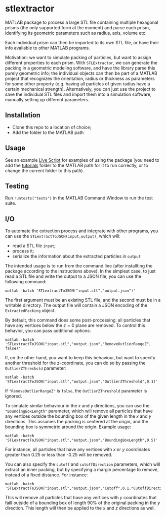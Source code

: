 # stlextractor

MATLAB package to process a large STL file containing multiple hexagonal prisms
(the only supported form at the moment) and parse each prism, identifying its geometric
parameters such as radius, axis, volume etc.

Each individual prism can then be imported to its own STL file, or have their info
available to other MATLAB programs.

Motivation: we want to simulate packing of particles, but want to assign different
properties to each prism. With `STLExtractor`, we can generate the packing
in a geometric modeling software, and have the library parse this purely geometric info;
the individual objects can then be part of a MATLAB project that recognizes the orientation, radius
or thickness as parameters for some other property (e.g. having all particles of given radius
have a certain mechanical strength). Alternatively, you can just use the project
to save the individual STL files and import them into a simulation software, manually setting
up different parameters.

## Installation

- Clone this repo to a location of choice;
- Add the folder to the MATLAB path

## Usage

See an example [Live Script](./docs/tutorials/Tutorial1_Extract.mlx) for examples of using
the package (you need to add the [tutorials](./docs/tutorials/) folder to the MATLAB
path for it to run correctly, or to change the current folder to this path).

## Testing

Run `runtests("tests")` in the MATLAB Command Window to run the test suite.

## I/O

To automate the extraction process and integrate with other programs,
you can use the `STLextractToJSON(input,output)`, which will:

- read a STL file `input`;
- process it;
- serialize the information about the extracted particles in `output`

The intended usage is to run from the command line (after installting the package
according to the instructions above).  In the simplest case, to just read a STL file
and write the output to a JSON file, you can use the following command:

```shell
matlab -batch 'STLextractToJSON("input.stl","output.json")'
```

The first argument must be an existing STL file, and the second must be in a writable
directory. The output file will contain a JSON encoding of the `ExtractedPacking` object.

By default, this command does some post-processing: all particles that have any vertices
below the $z=0$ plane are removed. To control this behavior, you can
pass additional options:

```shell
matlab -batch 'STLextractToJSON("input.stl","output.json","RemoveOutlierRangeZ", false)'
```

If, on the other hand, you want to keep this behaviour, but want to specify another
threshold for the z-coordinate, you can do so by passing the `OutlierZThreshold` parameter:

```shell
matlab -batch 'STLextractToJSON("input.stl","output.json","OutlierZThreshold",0.1)'
```

If `"RemoveOutlierRangeZ"` is `false`, the `OutlierZThreshold` parameter is ignored.

To simulate similar behaviour in the $x$ and $y$ directions, you can use the
`"BoundingBoxLength"` parameter, which will remove all particles that have
any vertices outside the bounding box of the given length in the $x$ and $y$
directions. This assumes the packing is centered at the origin, and the bounding box
is symmetric around the origin. Example usage:

```shell
matlab -batch 'STLextractToJSON("input.stl","output.json","BoundingBoxLength",0.5)'
```

For instance, all particles that have any vertices with $x$ or $y$ coordinates
greater than 0.25 or less than -0.25 will be removed.

You can also specify the `cutoff` and `cutoffDirection` parameters, which will
extract an inner packing, but by specifying a margin percentage to remove,
instead of a fixed distance. For instance:

```shell
matlab -batch 'STLextractToJSON("input.stl","output.json","Cutoff",0.1,"CutoffDirection","y")'
```

This will remove all particles that have any vertices with $y$ coordinates that faill
outside of a bounding box of length 90% of the original packing in the $y$ direction.
This length will then be applied to the $x$ and $z$ directions as well.
